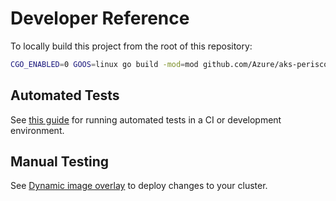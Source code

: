 # Developer Reference

To locally build this project from the root of this repository:

```sh
CGO_ENABLED=0 GOOS=linux go build -mod=mod github.com/Azure/aks-periscope/cmd/aks-periscope
```

## Automated Tests

See [this guide](testing.md) for running automated tests in a CI or development environment.

## Manual Testing

See [Dynamic image overlay](../deployment/overlays/dynamic-image/README.md) to deploy changes to your cluster.
